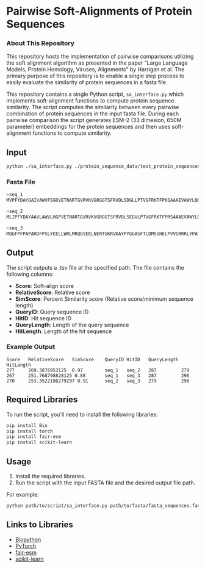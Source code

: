 
# Pairwise Soft-Alignments of Protein Sequences 

### About This Repository

This repository hosts the implementation of pairwise comparisons utilizing the soft alignment
algorithm as presented in the paper "Large Language Models, Protein
Homology, Viruses, Alignments" by Harrigan et al. The primary purpose of this repository is to enable 
a single step process to easily evaluate the similarity of protein sequences in a fasta file.

This repository contains a single Python script, `sa_interface.py`
which implements soft-alignment functions to compute protein sequence similarity. The script computes the similarity between every pairwise combination of 
protein sequences in the input fasta file. During each pairwise comparison the script generates ESM-2 (33 dimesion, 650M parameter) embeddings for the protein sequences and then uses soft-alignment functions to 
compute similarity. 


## Input
```sh
python ./sa_interface.py ./protein_sequence_data/test_protein_sequences.fasta ./alignment_output.tsv
```

### Fasta File

```sh
>seq_1
MVPFYDAYGAIVAWVFSGDVETNARTGVRVKVGRGGTSFRVDLSDGLLPTVGFRKTFPKSAAAEVAWYLQGTQDATFIRKYAPLWDKFVELIDIKGGLFMEDRAVEGVKAAYGYRWRSHFGRDQIRLAVEALRKDPSDRRCYVSAWDPAEDGLGALDQRNVPCPASFTFSVLNGELHSSFFIRSSDVFVGLPYDVMGHALLMDAVAHELRLRPGIMHVTLAHAHLYESHWDLTVEMMKQEPVVPALQLPGWTLSQVERAPDDYVVRYAEEAKQLTWPAYNPRPEVVE 

>seq_2
MLIPFYDAYAAVLAWVLHGPVETNARTGVRVKVGRGGTSFRVDLSEGVLPTVGFRKTFPRSAAAEVAWYLQGTQDATFIRKYAPLWDKFVEELPSRVVGVKAAYGYRWRSHFGRDQIRLAVEALRKDPSDRRCYVSAWDPAEDGLGELGQRNVPCPAAFTFSALGEELHSSIVLRSSDVFVGLPYDVMGHALLVDAVARELGLRPGVMHVTLAHAHLYESHWDMAAEMLRQEPVVPELPLPGVALSGIEADPDGYVLSVAAEAKRHEWPSYNPKPEVVE 

>seq_3
MQGFPFPAPARDFPSLYEELLWRLMRQGSEELNERTGKRVKAYPYGGASFTLDMSGHELPVVGRRRLYPATAAAETAWYLLGTQDPTFMMRHAKVVWEKFLEDNPDQDAGASASKIIKAAYGYRWRKHFGRDQLQLAMDALDRNPSDRRVFISAWDPAEDGLGAQGQLNVPCPVGFTFSILDGRLNSTYLLRSSDVFVGLPYDVMGHALLMAAVGETLNVPLGFMTFTMAHPHIYDVHYAMADEFIMQAPVKPSILLPRWTVDQIAAEPNAYVEKVKKDGNAVPWPDFAPRPEVVQ 
```

## Output

The script outputs a .tsv file at the specified path. The file contains the following columns:

- **Score**: Soft-align score
- **RelativeScore**: Relative score
- **SimScore**: Percent Similarity score (Relative score/minimum sequence length)
- **QueryID**: Query sequence ID
- **HitID**: Hit sequence ID
- **QueryLength**: Length of the query sequence
- **HitLength**: Length of the hit sequence

### Example Output

```plaintext
Score   RelativeScore   SimScore    QueryID HitID   QueryLength HitLength
277     269.3876953125  0.97        seq_1   seq_2   287         279
267     251.768798828125 0.88       seq_1   seq_3   287         296
270     253.3522186279297 0.91      seq_2   seq_3   279         296
```

## Required Libraries

To run the script, you'll need to install the following libraries:

```sh
pip install Bio
pip install torch
pip install fair-esm
pip install scikit-learn
```

## Usage

1. Install the required libraries.
2. Run the script with the input FASTA file and the desired output file path.

For example:

```sh
python path/to/script/sa_interface.py path/to/fasta/fasta_sequences.fasta path/to/output/output_file.tsv
```

## Links to Libraries

- [Biopython](https://biopython.org/)
- [PyTorch](https://pytorch.org/)
- [fair-esm](https://github.com/facebookresearch/esm)
- [scikit-learn](https://scikit-learn.org/)
